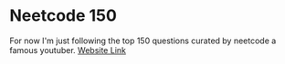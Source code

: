 # Neetcode 150

For now I'm just following the top 150 questions curated by neetcode a famous youtuber. [Website Link](https://neetcode.io/)

